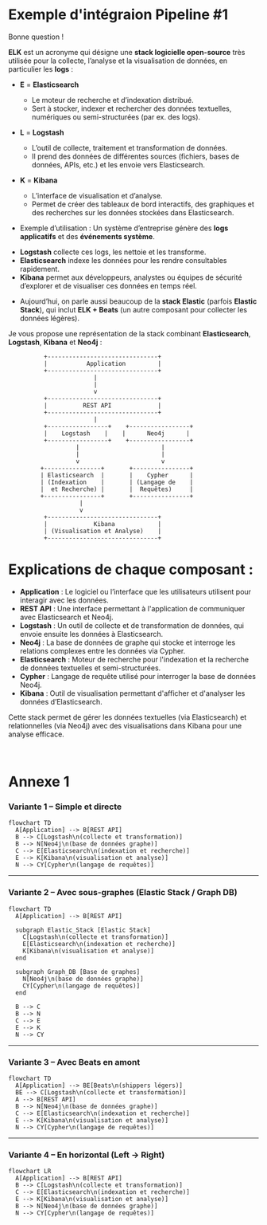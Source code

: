 # Exemple d'intégraion Pipeline #1

Bonne question !

**ELK** est un acronyme qui désigne une **stack logicielle open-source** très utilisée pour la collecte, l’analyse et la visualisation de données, en particulier les **logs** :

* **E** = **Elasticsearch**

  * Le moteur de recherche et d’indexation distribué.
  * Sert à stocker, indexer et rechercher des données textuelles, numériques ou semi-structurées (par ex. des logs).

* **L** = **Logstash**

  * L’outil de collecte, traitement et transformation de données.
  * Il prend des données de différentes sources (fichiers, bases de données, APIs, etc.) et les envoie vers Elasticsearch.

* **K** = **Kibana**

  * L’interface de visualisation et d’analyse.
  * Permet de créer des tableaux de bord interactifs, des graphiques et des recherches sur les données stockées dans Elasticsearch.

-  Exemple d’utilisation :
Un système d’entreprise génère des **logs applicatifs** et des **événements système**.

* **Logstash** collecte ces logs, les nettoie et les transforme.
* **Elasticsearch** indexe les données pour les rendre consultables rapidement.
* **Kibana** permet aux développeurs, analystes ou équipes de sécurité d’explorer et de visualiser ces données en temps réel.

- Aujourd’hui, on parle aussi beaucoup de la **stack Elastic** (parfois **Elastic Stack**), qui inclut **ELK + Beats** (un autre composant pour collecter les données légères).



Je vous propose une représentation de la stack combinant **Elasticsearch**, **Logstash**, **Kibana** et **Neo4j** :

```plaintext
          +-------------------------------+
          |           Application         |
          +-------------------------------+
                        |
                        |
                        v
          +-------------------------------+
          |          REST API             |
          +-------------------------------+
                        |
          +-----------------+    +-----------------+
          |    Logstash    |    |      Neo4j      |
          +-----------------+    +-----------------+
                   |                       |
                   |                       |
                   v                       v
         +----------------+       +----------------+
         | Elasticsearch  |       |    Cypher      |
         | (Indexation    |       | (Langage de    |
         |  et Recherche) |       |  Requêtes)     |
         +----------------+       +----------------+
                    |
                    v
          +-------------------------------+
          |             Kibana            |
          | (Visualisation et Analyse)    |
          +-------------------------------+
```

# Explications de chaque composant :

- **Application** : Le logiciel ou l’interface que les utilisateurs utilisent pour interagir avec les données.
- **REST API** : Une interface permettant à l'application de communiquer avec Elasticsearch et Neo4j.
- **Logstash** : Un outil de collecte et de transformation de données, qui envoie ensuite les données à Elasticsearch.
- **Neo4j** : La base de données de graphe qui stocke et interroge les relations complexes entre les données via Cypher.
- **Elasticsearch** : Moteur de recherche pour l'indexation et la recherche de données textuelles et semi-structurées.
- **Cypher** : Langage de requête utilisé pour interroger la base de données Neo4j.
- **Kibana** : Outil de visualisation permettant d'afficher et d'analyser les données d’Elasticsearch.

Cette stack permet de gérer les données textuelles (via Elasticsearch) et relationnelles (via Neo4j) avec des visualisations dans Kibana pour une analyse efficace.

<br/>

# Annexe 1




### Variante 1 – Simple et directe

```mermaid
flowchart TD
  A[Application] --> B[REST API]
  B --> C[Logstash\n(collecte et transformation)]
  B --> N[Neo4j\n(base de données graphe)]
  C --> E[Elasticsearch\n(indexation et recherche)]
  E --> K[Kibana\n(visualisation et analyse)]
  N --> CY[Cypher\n(langage de requêtes)]
```

---

### Variante 2 – Avec sous-graphes (Elastic Stack / Graph DB)

```mermaid
flowchart TD
  A[Application] --> B[REST API]

  subgraph Elastic_Stack [Elastic Stack]
    C[Logstash\n(collecte et transformation)]
    E[Elasticsearch\n(indexation et recherche)]
    K[Kibana\n(visualisation et analyse)]
  end

  subgraph Graph_DB [Base de graphes]
    N[Neo4j\n(base de données graphe)]
    CY[Cypher\n(langage de requêtes)]
  end

  B --> C
  B --> N
  C --> E
  E --> K
  N --> CY
```

---

### Variante 3 – Avec Beats en amont

```mermaid
flowchart TD
  A[Application] --> BE[Beats\n(shippers légers)]
  BE --> C[Logstash\n(collecte et transformation)]
  A --> B[REST API]
  B --> N[Neo4j\n(base de données graphe)]
  C --> E[Elasticsearch\n(indexation et recherche)]
  E --> K[Kibana\n(visualisation et analyse)]
  N --> CY[Cypher\n(langage de requêtes)]
```

---

### Variante 4 – En horizontal (Left → Right)

```mermaid
flowchart LR
  A[Application] --> B[REST API]
  B --> C[Logstash\n(collecte et transformation)]
  C --> E[Elasticsearch\n(indexation et recherche)]
  E --> K[Kibana\n(visualisation et analyse)]
  B --> N[Neo4j\n(base de données graphe)]
  N --> CY[Cypher\n(langage de requêtes)]
```

